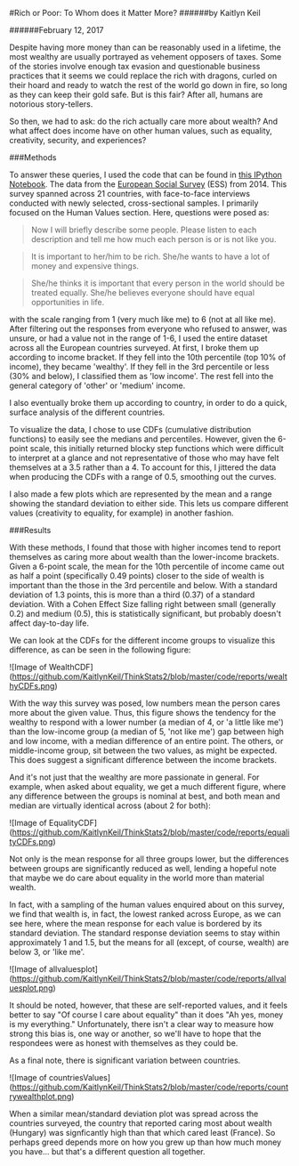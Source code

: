 #Rich or Poor: To Whom does it Matter More?
######by Kaitlyn Keil

######February 12, 2017

Despite having more money than can be reasonably used in a lifetime, the most wealthy are usually portrayed as vehement opposers of taxes. Some of the stories involve enough tax evasion and questionable business practices that it seems we could replace the rich with dragons, curled on their hoard and ready to watch the rest of the world go down in fire, so long as they can keep their gold safe. But is this fair? After all, humans are notorious story-tellers. 

So then, we had to ask: do the rich actually care more about wealth? And what affect does income have on other human values, such as equality, creativity, security, and experiences?

###Methods

To answer these queries, I used the code that can be found in [this IPython Notebook](https://github.com/KaitlynKeil/ThinkStats2/blob/master/code/report1.ipynb).  The data from the [European Social Survey](http://www.europeansocialsurvey.org/download.html?file=ESS7e02_1&y=2014) (ESS) from 2014. This survey spanned across 21 countries, with face-to-face interviews conducted with newly selected, cross-sectional samples. I primarily focused on the Human Values section. Here, questions were posed as:

>Now I will briefly describe some people. 
>Please listen to each description and tell me how much each person is or is not like you.

>It is important to her/him to be rich. She/he wants to have a lot of money and expensive things. 

>She/he thinks it is important that every person in the world should be treated equally. She/he believes everyone should have equal opportunities in life. 

with the scale ranging from 1 (very much like me) to 6 (not at all like me). After filtering out the responses from everyone who refused to answer, was unsure, or had a value not in the range of 1-6, I used the entire dataset across all the European countries surveyed. At first, I broke them up according to income bracket. If they fell into the 10th percentile (top 10% of income), they became 'wealthy'. If they fell in the 3rd percentile or less (30% and below), I classified them as 'low income'. The rest fell into the general category of 'other' or 'medium' income.

I also eventually broke them up according to country, in order to do a quick, surface analysis of the different countries.

To visualize the data, I chose to use CDFs (cumulative distribution functions) to easily see the medians and percentiles. However, given the 6-point scale, this initially returned blocky step functions which were difficult to interpret at a glance and not representative of those who may have felt themselves at a 3.5 rather than a 4. To account for this, I jittered the data when producing the CDFs with a range of 0.5, smoothing out the curves.

I also made a few plots which are represented by the mean and a range showing the standard deviation to either side. This lets us compare different values (creativity to equality, for example) in another fashion.

###Results

With these methods, I found that those with higher incomes tend to report themselves as caring more about wealth than the lower-income brackets. Given a 6-point scale, the mean for the 10th percentile of income came out as half a point (specifically 0.49 points) closer to the side of wealth is important than the those in the 3rd percentile and below. With a standard deviation of 1.3 points, this is more than a third (0.37) of a standard deviation. With a Cohen Effect Size falling right between small (generally 0.2) and medium (0.5), this is statistically significant, but probably doesn't affect day-to-day life.

We can look at the CDFs for the different income groups to visualize this difference, as can be seen in the following figure:

![Image of WealthCDF]
(https://github.com/KaitlynKeil/ThinkStats2/blob/master/code/reports/wealthyCDFs.png)

With the way this survey was posed, low numbers mean the person cares more about the given value. Thus, this figure shows the tendency for the wealthy to respond with a lower number (a median of 4, or 'a little like me') than the low-income group (a median of 5, 'not like me') gap between high and low income, with a median difference of an entire point. The others, or middle-income group, sit between the two values, as might be expected. This does suggest a significant difference between the income brackets.

And it's not just that the wealthy are more passionate in general. For example, when asked about equality, we get a much different figure, where any difference between the groups is nominal at best, and both mean and median are virtually identical across (about 2 for both):

![Image of EqualityCDF]
(https://github.com/KaitlynKeil/ThinkStats2/blob/master/code/reports/equalityCDFs.png)

Not only is the mean response for all three groups lower, but the differences between groups are significantly reduced as well, lending a hopeful note that maybe we do care about equality in the world more than material wealth.

In fact, with a sampling of the human values enquired about on this survey, we find that wealth is, in fact, the lowest ranked across Europe, as we can see here, where the mean response for each value is bordered by its standard deviation. The standard response deviation seems to stay within approximately 1 and 1.5, but the means for all (except, of course, wealth) are below 3, or 'like me'.

![Image of allvaluesplot]
(https://github.com/KaitlynKeil/ThinkStats2/blob/master/code/reports/allvaluesplot.png)

It should be noted, however, that these are self-reported values, and it feels better to say "Of course I care about equality" than it does "Ah yes, money is my everything." Unfortunately, there isn't a clear way to measure how strong this bias is, one way or another, so we'll have to hope that the respondees were as honest with themselves as they could be.

As a final note, there is significant variation between countries.

![Image of countriesValues]
(https://github.com/KaitlynKeil/ThinkStats2/blob/master/code/reports/countrywealthplot.png)

When a similar mean/standard deviation plot was spread across the countries surveyed, the country that reported caring most about wealth (Hungary) was signficantly high than that which cared least (France). So perhaps greed depends more on how you grew up than how much money you have... but that's a different question all together.
